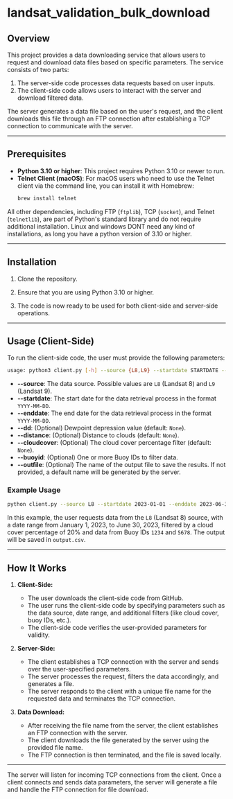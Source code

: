 # landsat_validation_bulk_download

## Overview

This project provides a data downloading service that allows users to request and download data files based on specific parameters. The service consists of two parts:
1. The server-side code processes data requests based on user inputs.
2. The client-side code allows users to interact with the server and download filtered data.

The server generates a data file based on the user's request, and the client downloads this file through an FTP connection after establishing a TCP connection to communicate with the server.

---

## Prerequisites

- **Python 3.10 or higher**: This project requires Python 3.10 or newer to run.
- **Telnet Client (macOS)**: For macOS users who need to use the Telnet client via the command line, you can install it with Homebrew:
   ```bash
   brew install telnet
   ```
All other dependencies, including FTP (`ftplib`), TCP (`socket`), and Telnet (`telnetlib`), are part of Python's standard library and do not require additional installation.
Linux and windows DONT need any kind of installations, as long you have a python version of 3.10 or higher.

---

## Installation

1. Clone the repository.

2. Ensure that you are using Python 3.10 or higher.

3. The code is now ready to be used for both client-side and server-side operations.

---

## Usage (Client-Side)

To run the client-side code, the user must provide the following parameters:

```bash
usage: python3 client.py [-h] --source {L8,L9} --startdate STARTDATE --enddate ENDDATE [--dd DD] [--distance DISTANCE] [--cloudcover CLOUDCOVER] [--buoyid BUOYID [BUOYID ...]] [--outfile OUTFILE]
```

- **--source**: The data source. Possible values are `L8` (Landsat 8) and `L9` (Landsat 9).
- **--startdate**: The start date for the data retrieval process in the format `YYYY-MM-DD`.
- **--enddate**: The end date for the data retrieval process in the format `YYYY-MM-DD`.
- **--dd**: (Optional) Dewpoint depression value (default: `None`).
- **--distance**: (Optional) Distance to clouds (default: `None`).
- **--cloudcover**: (Optional) The cloud cover percentage filter (default: `None`).
- **--buoyid**: (Optional) One or more Buoy IDs to filter data.
- **--outfile**: (Optional) The name of the output file to save the results. If not provided, a default name will be generated by the server.

### Example Usage

```bash
python client.py --source L8 --startdate 2023-01-01 --enddate 2023-06-30 --cloudcover 20 --buoyid 1234 5678 --outfile output.csv
```

In this example, the user requests data from the `L8` (Landsat 8) source, with a date range from January 1, 2023, to June 30, 2023, filtered by a cloud cover percentage of 20% and data from Buoy IDs `1234` and `5678`. The output will be saved in `output.csv`.

---

## How It Works

1. **Client-Side:**
   - The user downloads the client-side code from GitHub.
   - The user runs the client-side code by specifying parameters such as the data source, date range, and additional filters (like cloud cover, buoy IDs, etc.).
   - The client-side code verifies the user-provided parameters for validity.

2. **Server-Side:**
   - The client establishes a TCP connection with the server and sends over the user-specified parameters.
   - The server processes the request, filters the data accordingly, and generates a file.
   - The server responds to the client with a unique file name for the requested data and terminates the TCP connection.

3. **Data Download:**
   - After receiving the file name from the server, the client establishes an FTP connection with the server.
   - The client downloads the file generated by the server using the provided file name.
   - The FTP connection is then terminated, and the file is saved locally.

---

The server will listen for incoming TCP connections from the client. Once a client connects and sends data parameters, the server will generate a file and handle the FTP connection for file download.
